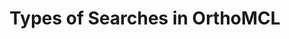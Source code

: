 ---
identifier: "orthosearches"
listIconKey: "search"
listTitle: "Types of Searches in OrthoMCL"
descriptionTitle: "Types of Searches in OrthoMCL"
tags: [tutorial]
title: "Types of Searches in OrthoMCL"
permalink: '#orthosearches'
category: [OrthoMCL]
---